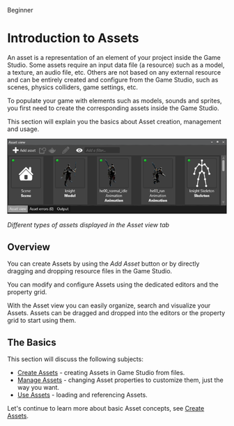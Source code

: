 <span class="label label-doc-level">Beginner</span>

# Introduction to Assets

An asset is a representation of an element of your project inside the Game Studio. 
Some assets require an input data file (a resource) such as a model, a texture, an audio file, etc. 
Others are not based on any external resource and can be entirely created and configure from the Game Studio, 
such as scenes, physics colliders, game settings, etc.

To populate your game with elements such as models, sounds and sprites, 
you first need to create the corresponding assets inside the Game Studio.

This section will explain you the basics about Asset creation, management and usage.

![Asset view tab](media/asset-creation-asset-view-tab-knight.png)

_Different types of assets displayed in the *Asset view* tab_

## Overview

You can create Assets by using the _Add Asset_ button or by directly dragging and dropping resource files in the Game Studio.

You can modify and configure Assets using the dedicated editors and the property grid.

With the Asset view you can easily organize, search and visualize your Assets. 
Assets can be dragged and dropped into the editors or the property grid to start using them. 

## The Basics

This section will discuss the following subjects:

* [Create Assets](create-assets.md) - creating Assets in Game Studio from files.
* [Manage Assets](manage-assets.md) - changing Asset properties to customize them, just the way you want.
* [Use Assets](use-assets.md) - loading and referencing Assets.

Let's continue to learn more about basic Asset concepts, see [Create Assets](create-assets.md).

<!---
## Going Further
For more advanced topics, please refer to [Assets](/manual/game-studio/assets.md) in the Game Studio documentation.
-->